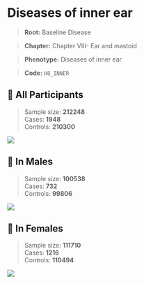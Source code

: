 # Diseases of inner ear

> **Root:** Baseline Disease  

> **Chapter:** Chapter VIII- Ear and mastoid  

> **Phenotype:** Diseases of inner ear  

> **Code:** `H8_INNER`

## 🧪 All Participants  
> Sample size: **212248**  
> Cases: **1948**  
> Controls: **210300**
<img src="/Disease/Figures/ALL/Incidence/H8_INNER.png"/>
<CsvTable src="/public/Disease/Data/ALL/Incidence/COX_H8_INNER.csv" label="🔍 View full results" />

## 👨 In Males  
> Sample size: **100538**  
> Cases: **732**  
> Controls: **99806**
<img src="/Disease/Figures/Male/Incidence/H8_INNER.png"/>
<CsvTable src="/public/Disease/Data/Male/Incidence/COX_H8_INNER.csv" label="🔍 View full results" />

## 👩 In Females  
> Sample size: **111710**  
> Cases: **1216**  
> Controls: **110494**
<img src="/Disease/Figures/Female/Incidence/H8_INNER.png"/>
<CsvTable src="/public/Disease/Data/Female/Incidence/COX_H8_INNER.csv" label="🔍 View full results" />
